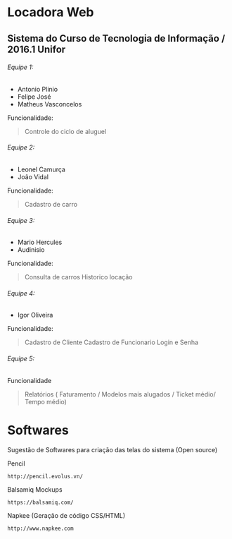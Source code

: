 # Locadora Web

## Sistema do Curso de Tecnologia de Informação / 2016.1 Unifor

###### Equipe 1:

- Antonio Plinio
- Felipe José
- Matheus Vasconcelos
  
Funcionalidade:

> Controle do ciclo de aluguel

###### Equipe 2:

- Leonel Camurça
- Joâo Vidal

Funcionalidade:

> Cadastro de carro
  
###### Equipe 3:

- Mario Hercules
- Audinisio

Funcionalidade:
  
> Consulta de carros
> Historico locação

###### Equipe 4:

- Igor Oliveira

Funcionalidade:

> Cadastro de Cliente
> Cadastro de Funcionario
> Login e Senha

###### Equipe 5:

Funcionalidade

> Relatórios ( Faturamento / Modelos mais alugados / Ticket médio/ Tempo médio)


# Softwares 

Sugestão de Softwares para criação das telas do sistema (Open source)


Pencil

	http://pencil.evolus.vn/
   
Balsamiq Mockups

	https://balsamiq.com/     
    
Napkee (Geração de código CSS/HTML)

	http://www.napkee.com   

